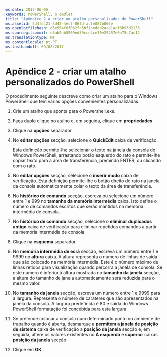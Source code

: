```yaml
---
ms.date: 2017-06-05
keywords: PowerShell, o cmdlet
title: "Apêndice 2 a criar um atalho personalizados do PowerShell"
ms.assetid: 5d4fd421-5d43-4ec7-86fd-acfe887b066e
ms.openlocfilehash: d5e554f6f062fc5bf1beddd2aca1acf0b93d2133
ms.sourcegitcommit: d6ab9ab5909ed59cce4ce30e29457e0e75c7ac12
ms.translationtype: MT
ms.contentlocale: pt-PT
ms.lasthandoff: 09/08/2017
---
```

# <a name="appendix-2---creating-a-custom-powershell-shortcut"></a>Apêndice 2 - criar um atalho personalizados do PowerShell
O procedimento seguinte descreve como criar um atalho para o Windows PowerShell que tem várias opções convenientes personalizadas.

1. Crie um atalho que aponta para o Powershell.exe.

2. Faça duplo clique no atalho e, em seguida, clique em **propriedades**.

3. Clique na **opções** separador.

4. No **editar opções** secção, selecione o **QuickEdit** caixa de verificação.

    Esta definição permite-lhe selecionar o texto na janela da consola do Windows PowerShell, arrastando botão esquerdo do rato e permite-lhe copiar texto para a área de transferência, premindo ENTER, ou clicando com o rato.

5. No **editar opções** secção, selecione o **inserir modo** caixa de verificação. Esta definição permite-lhe o botão direito do rato na janela da consola automaticamente colar o texto da área de transferência.

6. No **histórico de comando** secção, escreva ou selecione um número entre 1 e 999 no **tamanho da memória intermédia** caixa. Isto define o número de comandos escritos que serão mantidos na memória intermédia de consola.

7. No **histórico de comando** secção, selecione o **eliminar duplicados antigo** caixa de verificação para eliminar repetidos comandos a partir da memória intermédia de consola.

8. Clique na **esquema** separador.

9. No **memória intermédia de ecrã** secção, escreva um número entre 1 e 9999 no **altura** caixa. A altura representa o número de linhas de saída que são colocado na memória intermédia. Este é o número máximo de linhas retidos para visualização quando percorra a janela de consola. Se este número é inferior à altura mostrada no **tamanho da janela** secção, a altura do tamanho de janela automaticamente será reduzida para o mesmo valor.

10. No **tamanho da janela** secção, escreva um número entre 1 e 9999 para a largura. Representa o número de carateres que são apresentados na janela da consola. A largura predefinida é 80 e saída do Windows PowerShell formatação foi concebida para esta largura.

11. Se pretende colocar a consola num determinado ponto no ambiente de trabalho quando é aberta, desmarque a **permitem a janela de posição de sistema** caixa de verificação a **posição da janela** secção e, em seguida, altere os valores existentes no  **À esquerda** e **superior** caixas **posição da janela** secção.

12. Clique em **OK**.

